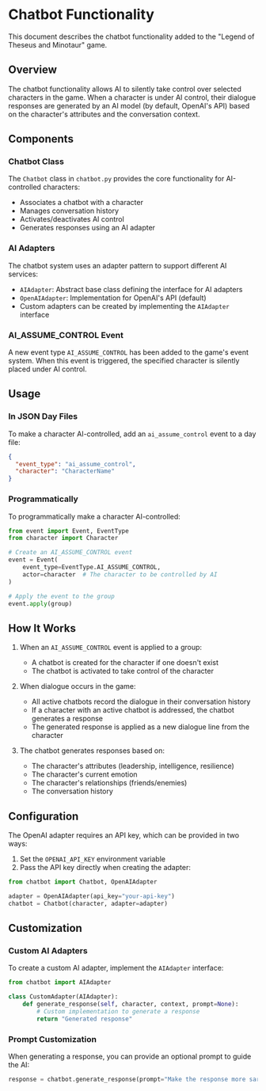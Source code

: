 # Chatbot Functionality

This document describes the chatbot functionality added to the "Legend of Theseus and Minotaur" game.

## Overview

The chatbot functionality allows AI to silently take control over selected characters in the game. When a character is under AI control, their dialogue responses are generated by an AI model (by default, OpenAI's API) based on the character's attributes and the conversation context.

## Components

### Chatbot Class

The `Chatbot` class in `chatbot.py` provides the core functionality for AI-controlled characters:

- Associates a chatbot with a character
- Manages conversation history
- Activates/deactivates AI control
- Generates responses using an AI adapter

### AI Adapters

The chatbot system uses an adapter pattern to support different AI services:

- `AIAdapter`: Abstract base class defining the interface for AI adapters
- `OpenAIAdapter`: Implementation for OpenAI's API (default)
- Custom adapters can be created by implementing the `AIAdapter` interface

### AI_ASSUME_CONTROL Event

A new event type `AI_ASSUME_CONTROL` has been added to the game's event system. When this event is triggered, the specified character is silently placed under AI control.

## Usage

### In JSON Day Files

To make a character AI-controlled, add an `ai_assume_control` event to a day file:

```json
{
  "event_type": "ai_assume_control",
  "character": "CharacterName"
}
```

### Programmatically

To programmatically make a character AI-controlled:

```python
from event import Event, EventType
from character import Character

# Create an AI_ASSUME_CONTROL event
event = Event(
    event_type=EventType.AI_ASSUME_CONTROL,
    actor=character  # The character to be controlled by AI
)

# Apply the event to the group
event.apply(group)
```

## How It Works

1. When an `AI_ASSUME_CONTROL` event is applied to a group:
   - A chatbot is created for the character if one doesn't exist
   - The chatbot is activated to take control of the character

2. When dialogue occurs in the game:
   - All active chatbots record the dialogue in their conversation history
   - If a character with an active chatbot is addressed, the chatbot generates a response
   - The generated response is applied as a new dialogue line from the character

3. The chatbot generates responses based on:
   - The character's attributes (leadership, intelligence, resilience)
   - The character's current emotion
   - The character's relationships (friends/enemies)
   - The conversation history

## Configuration

The OpenAI adapter requires an API key, which can be provided in two ways:

1. Set the `OPENAI_API_KEY` environment variable
2. Pass the API key directly when creating the adapter:

```python
from chatbot import Chatbot, OpenAIAdapter

adapter = OpenAIAdapter(api_key="your-api-key")
chatbot = Chatbot(character, adapter=adapter)
```

## Customization

### Custom AI Adapters

To create a custom AI adapter, implement the `AIAdapter` interface:

```python
from chatbot import AIAdapter

class CustomAdapter(AIAdapter):
    def generate_response(self, character, context, prompt=None):
        # Custom implementation to generate a response
        return "Generated response"
```

### Prompt Customization

When generating a response, you can provide an optional prompt to guide the AI:

```python
response = chatbot.generate_response(prompt="Make the response more sarcastic")
```